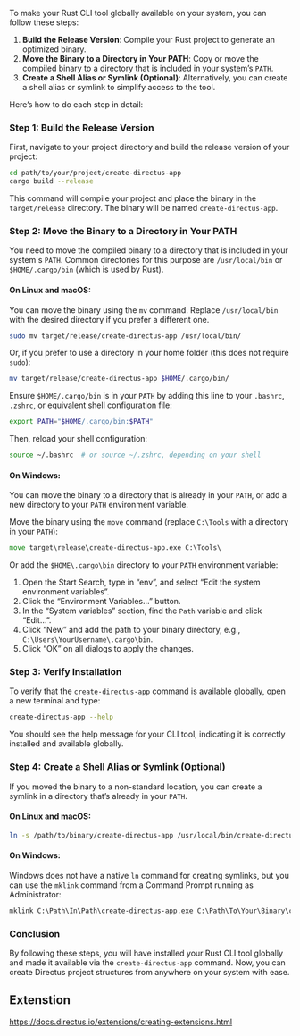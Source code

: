 To make your Rust CLI tool globally available on your system, you can follow these steps:

1. **Build the Release Version**: Compile your Rust project to generate an optimized binary.
2. **Move the Binary to a Directory in Your PATH**: Copy or move the compiled binary to a directory that is included in your system’s `PATH`.
3. **Create a Shell Alias or Symlink (Optional)**: Alternatively, you can create a shell alias or symlink to simplify access to the tool.

Here’s how to do each step in detail:

### Step 1: Build the Release Version

First, navigate to your project directory and build the release version of your project:

```sh
cd path/to/your/project/create-directus-app
cargo build --release
```

This command will compile your project and place the binary in the `target/release` directory. The binary will be named `create-directus-app`.

### Step 2: Move the Binary to a Directory in Your PATH

You need to move the compiled binary to a directory that is included in your system's `PATH`. Common directories for this purpose are `/usr/local/bin` or `$HOME/.cargo/bin` (which is used by Rust).

#### On Linux and macOS:

You can move the binary using the `mv` command. Replace `/usr/local/bin` with the desired directory if you prefer a different one.

```sh
sudo mv target/release/create-directus-app /usr/local/bin/
```

Or, if you prefer to use a directory in your home folder (this does not require `sudo`):

```sh
mv target/release/create-directus-app $HOME/.cargo/bin/
```

Ensure `$HOME/.cargo/bin` is in your `PATH` by adding this line to your `.bashrc`, `.zshrc`, or equivalent shell configuration file:

```sh
export PATH="$HOME/.cargo/bin:$PATH"
```

Then, reload your shell configuration:

```sh
source ~/.bashrc  # or source ~/.zshrc, depending on your shell
```

#### On Windows:

You can move the binary to a directory that is already in your `PATH`, or add a new directory to your `PATH` environment variable.

Move the binary using the `move` command (replace `C:\Tools` with a directory in your `PATH`):

```cmd
move target\release\create-directus-app.exe C:\Tools\
```

Or add the `$HOME\.cargo\bin` directory to your `PATH` environment variable:

1. Open the Start Search, type in “env”, and select “Edit the system environment variables”.
2. Click the “Environment Variables…” button.
3. In the “System variables” section, find the `Path` variable and click “Edit…”.
4. Click “New” and add the path to your binary directory, e.g., `C:\Users\YourUsername\.cargo\bin`.
5. Click “OK” on all dialogs to apply the changes.

### Step 3: Verify Installation

To verify that the `create-directus-app` command is available globally, open a new terminal and type:

```sh
create-directus-app --help
```

You should see the help message for your CLI tool, indicating it is correctly installed and available globally.

### Step 4: Create a Shell Alias or Symlink (Optional)

If you moved the binary to a non-standard location, you can create a symlink in a directory that’s already in your `PATH`.

#### On Linux and macOS:

```sh
ln -s /path/to/binary/create-directus-app /usr/local/bin/create-directus-app
```

#### On Windows:

Windows does not have a native `ln` command for creating symlinks, but you can use the `mklink` command from a Command Prompt running as Administrator:

```cmd
mklink C:\Path\In\Path\create-directus-app.exe C:\Path\To\Your\Binary\create-directus-app.exe
```

### Conclusion

By following these steps, you will have installed your Rust CLI tool globally and made it available via the `create-directus-app` command. Now, you can create Directus project structures from anywhere on your system with ease.

## Extenstion

https://docs.directus.io/extensions/creating-extensions.html
